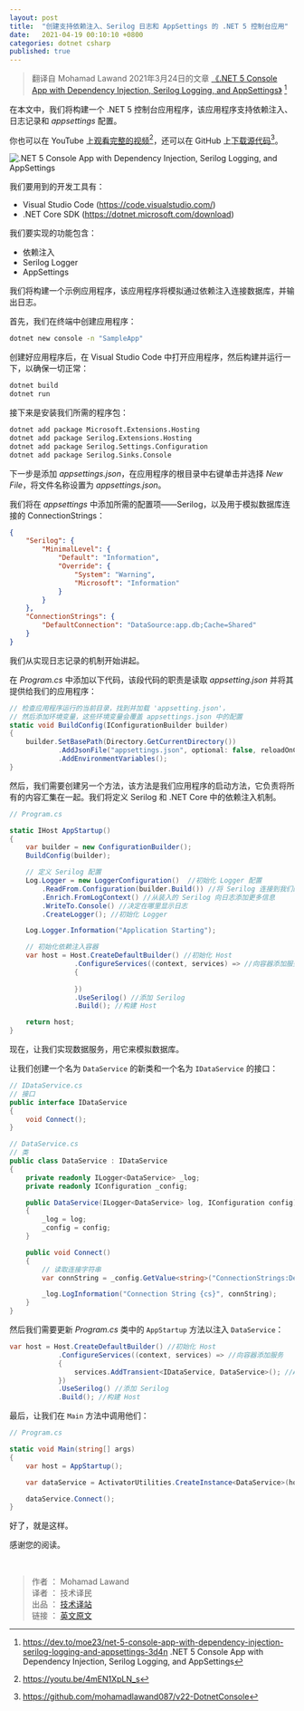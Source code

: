 ```yaml
---
layout: post
title:  "创建支持依赖注入、Serilog 日志和 AppSettings 的 .NET 5 控制台应用"
date:   2021-04-19 00:10:10 +0800
categories: dotnet csharp
published: true
---
```


> 翻译自 Mohamad Lawand 2021年3月24日的文章 [《.NET 5 Console App with Dependency Injection, Serilog Logging, and AppSettings》](https://dev.to/moe23/net-5-console-app-with-dependency-injection-serilog-logging-and-appsettings-3d4n) [^1]

[^1]: <https://dev.to/moe23/net-5-console-app-with-dependency-injection-serilog-logging-and-appsettings-3d4n> .NET 5 Console App with Dependency Injection, Serilog Logging, and AppSettings

<!-- In this article we will be building a .NET 5 console app which support dependency injection, logging and app settings configuration. -->

在本文中，我们将构建一个 .NET 5 控制台应用程序，该应用程序支持依赖注入、日志记录和 *appsettings* 配置。

你也可以在 YouTube 上[观看完整的视频](https://youtu.be/4mEN1XpLN_s)[^video]，还可以在 GitHub 上[下载源代码](https://github.com/mohamadlawand087/v22-DotnetConsole)[^source]。

[^video]: <https://youtu.be/4mEN1XpLN_s>

[^source]: <https://github.com/mohamadlawand087/v22-DotnetConsole>

![.NET 5 Console App with Dependency Injection, Serilog Logging, and AppSettings](https://ittranslator.cn/assets/images/202104/dotnet-console.png)

我们要用到的开发工具有：

- Visual Studio Code (<https://code.visualstudio.com/>)
- .NET Core SDK (<https://dotnet.microsoft.com/download>)

我们要实现的功能包含：

- 依赖注入
- Serilog Logger
- AppSettings

<!-- We are going to build a sample application which will mimic connecting to a database through dependency injection as well as outputting logs. -->

我们将构建一个示例应用程序，该应用程序将模拟通过依赖注入连接数据库，并输出日志。

<!-- We will start by creating our application, inside our terminal -->

首先，我们在终端中创建应用程序：

```bash
dotnet new console -n "SampleApp"
```

<!-- Once the application has been create, open the application in Visual Studio Code and let us build and the application to make sure everything is working. -->

创建好应用程序后，在 Visual Studio Code 中打开应用程序，然后构建并运行一下，以确保一切正常：

```bash
dotnet build
dotnet run
```

接下来是安装我们所需的程序包：

```bash
dotnet add package Microsoft.Extensions.Hosting
dotnet add package Serilog.Extensions.Hosting
dotnet add package Serilog.Settings.Configuration 
dotnet add package Serilog.Sinks.Console
```

<!-- The next step will be adding our appsettings.json, to do that in root directory of our application right-click select New File. Name the file appsettings.json

Inside the appsettings we are going to add all of the configuration that we need to setup serilog as well as the connectionString to mimic a database connection -->

下一步是添加 *appsettings.json*，在应用程序的根目录中右键单击并选择 *New File*，将文件名称设置为 *appsettings.json*。

我们将在 *appsettings* 中添加所需的配置项——Serilog，以及用于模拟数据库连接的 ConnectionStrings：

```json
{
    "Serilog": {
        "MinimalLevel": {
            "Default": "Information",
            "Override": {
                "System": "Warning",
                "Microsoft": "Information"
            }
        }
    },
    "ConnectionStrings": {
        "DefaultConnection": "DataSource:app.db;Cache=Shared"
    }
}
```

<!-- We will start by implementing the logging mechanism. Inside our Program.cs Add the following code, this code responsibility is reading the appsetting.json and making it available to our application. -->

我们从实现日志记录的机制开始讲起。

在 *Program.cs* 中添加以下代码，该段代码的职责是读取 *appsetting.json* 并将其提供给我们的应用程序：

```csharp
// 检查应用程序运行的当前目录，找到并加载 'appsetting.json'，
// 然后添加环境变量，这些环境变量会覆盖 appsettings.json 中的配置 
static void BuildConfig(IConfigurationBuilder builder)
{
    builder.SetBasePath(Directory.GetCurrentDirectory())
            .AddJsonFile("appsettings.json", optional: false, reloadOnChange: true)
            .AddEnvironmentVariables();
}
```

<!-- Now we need to create another method which will be out startup method for our application, it will responsible to put everything together. We will define Serilog as well our dependency injection mechanism in .NET Core. -->

然后，我们需要创建另一个方法，该方法是我们应用程序的启动方法，它负责将所有的内容汇集在一起。我们将定义 Serilog 和 .NET Core 中的依赖注入机制。

```csharp
// Program.cs

static IHost AppStartup()
{
    var builder = new ConfigurationBuilder();
    BuildConfig(builder);

    // 定义 Serilog 配置
    Log.Logger = new LoggerConfiguration()  //初始化 Logger 配置
        .ReadFrom.Configuration(builder.Build()) //将 Serilog 连接到我们的配置
        .Enrich.FromLogContext() //从装入的 Serilog 向日志添加更多信息
        .WriteTo.Console() //决定在哪里显示日志
        .CreateLogger(); //初始化 Logger

    Log.Logger.Information("Application Starting");

    // 初始化依赖注入容器
    var host = Host.CreateDefaultBuilder() //初始化 Host 
                .ConfigureServices((context, services) => //向容器添加服务
                {
                    
                })
                .UseSerilog() //添加 Serilog
                .Build(); //构建 Host

    return host;
}
```

<!-- Now let us implement data service which will mimic a database

Let us create a new class called DataService and an interface called IDataService -->

现在，让我们实现数据服务，用它来模拟数据库。

让我们创建一个名为 `DataService` 的新类和一个名为 `IDataService` 的接口：

```csharp
// IDataService.cs
// 接口
public interface IDataService
{
    void Connect();
}

// DataService.cs
// 类
public class DataService : IDataService
{
    private readonly ILogger<DataService> _log;
    private readonly IConfiguration _config;

    public DataService(ILogger<DataService> log, IConfiguration config)
    {
        _log = log;
        _config = config;
    }

    public void Connect()
    {
        // 读取连接字符串
        var connString = _config.GetValue<string>("ConnectionStrings:DefaultConnection");

        _log.LogInformation("Connection String {cs}", connString);
    }
}
```

<!-- Now we need to update our AppStartup method in the Program.cs class to inject the DataService -->

然后我们需要更新 *Program.cs* 类中的 `AppStartup` 方法以注入 `DataService`：

```csharp
var host = Host.CreateDefaultBuilder() //初始化 Host 
            .ConfigureServices((context, services) => //向容器添加服务
            {
                services.AddTransient<IDataService, DataService>(); //AddTransient 意味着每次请求都会创建一个实例。
            })
            .UseSerilog() //添加 Serilog
            .Build(); //构建 Host
```

最后，让我们在 `Main` 方法中调用他们：

```csharp
// Program.cs

static void Main(string[] args)
{
    var host = AppStartup();

    var dataService = ActivatorUtilities.CreateInstance<DataService>(host.Services);

    dataService.Connect();
}
```

好了，就是这样。

感谢您的阅读。

<br/>

> 作者 ： Mohamad Lawand  
> 译者 ： 技术译民  
> 出品 ： [技术译站](https://ittranslator.cn/)  
> 链接 ： [英文原文](https://dev.to/moe23/net-5-console-app-with-dependency-injection-serilog-logging-and-appsettings-3d4n)
